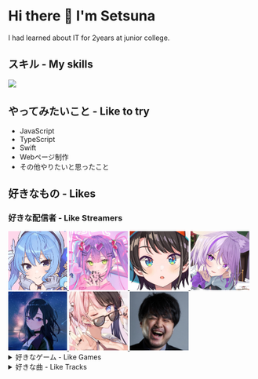 # Hi there 👋 I'm Setsuna

I had learned about IT for 2years at junior college.

## スキル - My skills

<img src="https://skillicons.dev/icons?i=c,cpp,cs,py,html,css,vscode,visualstudio,ubuntu" width="480">

## やってみたいこと - Like to try

<ul>
    <li>JavaScript</li>
    <li>TypeScript</li>
    <li>Swift</li>
    <li>Webページ制作</li>
    <li>その他やりたいと思ったこと</li>
</ul>

## 好きなもの - Likes

### 好きな配信者 - Like Streamers

<!--Suisei-->
<a href="https://www.youtube.com/@HoshimachiSuisei">
<img src="https://github.com/SetsunadotFrq/SetsunadotFrq/blob/066f2e0c9aeb3dc19c2b45573f4e433f0ab79963/img/suisei_yt_icon.jpeg" width="120">
</a>

<!--Towa-->
<a href="https://www.youtube.com/@TokoyamiTowa">
    <img src="https://github.com/SetsunadotFrq/SetsunadotFrq/blob/066f2e0c9aeb3dc19c2b45573f4e433f0ab79963/img/towa_yt_icon.jpeg"  width="120">
</a>

<!--Subaru-->
<a href="https://www.youtube.com/@OozoraSubaru">
    <img src="https://github.com/SetsunadotFrq/SetsunadotFrq/blob/066f2e0c9aeb3dc19c2b45573f4e433f0ab79963/img/subaru_yt_icon.jpeg"  width="120">
</a>

<!--Okayu-->
<a href="https://www.youtube.com/@NekomataOkayu">
    <img src="https://github.com/SetsunadotFrq/SetsunadotFrq/blob/066f2e0c9aeb3dc19c2b45573f4e433f0ab79963/img/okayu_yt_icon.jpeg"  width="120">
</a>

<!--Uruha-->
<a href="https://www.youtube.com/@uruhaichinose">
    <img src="https://github.com/SetsunadotFrq/SetsunadotFrq/blob/066f2e0c9aeb3dc19c2b45573f4e433f0ab79963/img/uruha_yt_icon.jpeg" width="120">
</a>

<!--Hinano-->
<a href="https://www.youtube.com/@hinanotachiba7">
    <img src="https://github.com/SetsunadotFrq/SetsunadotFrq/blob/066f2e0c9aeb3dc19c2b45573f4e433f0ab79963/img/hinano_yt_icon.jpeg" width="120">
</a>

<!--k4sen-->
<a href="https://www.twitch.tv/k4sen">
    <img src="https://github.com/SetsunadotFrq/SetsunadotFrq/blob/066f2e0c9aeb3dc19c2b45573f4e433f0ab79963/img/k4sen_tw_icon.png" width="120">
</a>

<br>
<details>
<summary>好きなゲーム - Like Games</summary>
<ul>
    <li>音ゲー(オンゲキ、Arcaea、チュウニズムなど)</li>
    <li>学園アイドルマスター</li>
    <li>アイドリープライド</li>
    <li>崩壊：スターレイル</li>
</ul>
</details>

<details>
<summary>好きな曲 - Like Tracks</summary>
<ul>
    <li>
        <a href="https://youtu.be/ovh--Q3y66Y?si=KUUcKrIoGZm8Uwj3" >Feryquitous - Ai Nov</a>
    </li>
    <li>
        <a href="https://youtu.be/eNnL750ViLY?si=fFJwBN7pYLkSTjfW" >Feryquitous - Arcahv</a>
    </li>
    <li>
        <a href="https://youtu.be/ruhWr1Mna_8?si=7z1XwXpEfBDEr_MZ" >Feryquitous - Quon -Extend-</a>
    </li>
    <li>
        <a href="https://youtu.be/8QfZ5oPfKeM?si=fE_YlBs9dncdIo21" >t+pazolite vs Feryquitous - Callima Karma</a>
    </li>
        <li>
        <a href="https://youtu.be/l3jMCWZcFKU?si=h5fIAnfii-ZxFBAu" >Feryquitous vs Laur - Arghena</a>
    </li>
    <li>
        <a href="https://youtu.be/Fdj6c3YBsxk?si=WCSt1mStYfwX-VQQ" >かねこちはる - 《Re:miniscence》</a>
    </li>
    <li>
        <a href="https://youtu.be/OlLQw7Xg2Fk?si=LdCct4Tklb2DMYIM" >かねこちはる - poxei♦DOON</a>
    </li>
    <li>
        <a href="https://youtu.be/TfOx00AOfKo?si=dpqBm335q-DfT9FQ" >常闇トワ - ライメイ</a>
    </li>
    <li>
        <a href="https://youtu.be/T6WutYaXYSQ?si=LlcidVhRbMBLTNi1" >Midnight Grand Orchestra - Moonlightspeed</a>
    </li>
</ul>

</details>

<!--
**SetsunadotFrq/SetsunadotFrq** is a ✨ _special_ ✨ repository because its `README.md` (this file) appears on your GitHub profile.

Here are some ideas to get you started:

- 🔭 I’m currently working on ...
- 🌱 I’m currently learning ...
- 👯 I’m looking to collaborate on ...
- 🤔 I’m looking for help with ...
- 💬 Ask me about ...
- 📫 How to reach me: ...
- 😄 Pronouns: ...
- ⚡ Fun fact: ...
  -->
